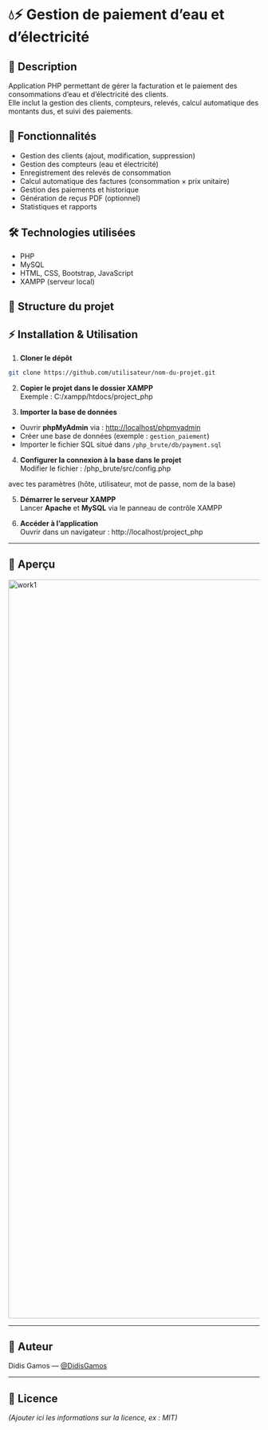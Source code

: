 
# 💧⚡ Gestion de paiement d’eau et d’électricité

## 📌 Description
Application PHP permettant de gérer la facturation et le paiement des consommations d’eau et d’électricité des clients.  
Elle inclut la gestion des clients, compteurs, relevés, calcul automatique des montants dus, et suivi des paiements.

## 🚀 Fonctionnalités
- Gestion des clients (ajout, modification, suppression)  
- Gestion des compteurs (eau et électricité)  
- Enregistrement des relevés de consommation  
- Calcul automatique des factures (consommation × prix unitaire)  
- Gestion des paiements et historique  
- Génération de reçus PDF (optionnel)  
- Statistiques et rapports  

## 🛠️ Technologies utilisées
- PHP  
- MySQL  
- HTML, CSS, Bootstrap, JavaScript  
- XAMPP (serveur local)  

## 📂 Structure du projet

## ⚡ Installation & Utilisation

1. **Cloner le dépôt**  
```bash
git clone https://github.com/utilisateur/nom-du-projet.git

```

2. **Copier le projet dans le dossier XAMPP**  
   Exemple : C:/xampp/htdocs/project_php


3. **Importer la base de données**  
- Ouvrir **phpMyAdmin** via : [http://localhost/phpmyadmin](http://localhost/phpmyadmin)  
- Créer une base de données (exemple : `gestion_paiement`)  
- Importer le fichier SQL situé dans `/php_brute/db/payment.sql`

4. **Configurer la connexion à la base dans le projet**  
Modifier le fichier :  /php_brute/src/config.php

avec tes paramètres (hôte, utilisateur, mot de passe, nom de la base)

5. **Démarrer le serveur XAMPP**  
Lancer **Apache** et **MySQL** via le panneau de contrôle XAMPP

6. **Accéder à l’application**  
Ouvrir dans un navigateur :  http://localhost/project_php


---

## 📸 Aperçu  
<img width="2160" height="1479" alt="work1" src="https://github.com/user-attachments/assets/c8dde055-34f9-4eed-94e1-f16e59c66843" />


---

## 📄 Auteur  
Didis Gamos — [@DidisGamos](https://github.com/DidisGamos)

---

## 📜 Licence  
*(Ajouter ici les informations sur la licence, ex : MIT)*
